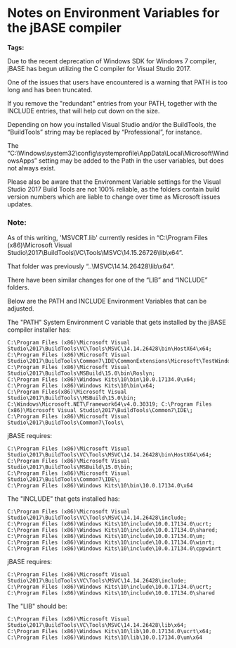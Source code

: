 # Notes on Environment Variables for the jBASE compiler

<PageHeader />

**Tags:**
<badge text='path' vertical='middle' />
<badge text='windows' vertical='middle' />
<badge text='compiler' vertical='middle' />
<badge text='environment variables' vertical='middle' />



Due to the recent deprecation of Windows SDK for Windows 7 compiler, jBASE has begun utilizing the C compiler for Visual Studio 2017.

One of the issues that users have encountered is a warning that PATH is too long and has been truncated.

If you remove the "redundant" entries from your PATH, together with the INCLUDE entries, that will help cut down on the size.

Depending on how you installed Visual Studio and/or the BuildTools, the “BuildTools” string may be replaced by “Professional”, for instance.

The “C:\Windows\system32\config\systemprofile\AppData\Local\Microsoft\WindowsApps” setting may be added to the Path in the user variables, but does not always exist.

Please also be aware that the Environment Variable settings for the Visual Studio 2017 Build Tools are not 100% reliable, as the folders contain build version numbers which are liable to change over time as Microsoft issues updates.



### Note:

As of this writing, 'MSVCRT.lib' currently resides in “C:\Program Files (x86)\Microsoft Visual Studio\2017\BuildTools\VC\Tools\MSVC\14.15.26726\lib\x64”.

That folder was previously “..\MSVC\14.14.26428\lib\x64”.



There have been similar changes for one of the “LIB” and “INCLUDE” folders.



Below are the PATH and INCLUDE Environment Variables that can be adjusted.

The "PATH" System Environment C variable that gets installed by the jBASE compiler installer has:

```
C:\Program Files (x86)\Microsoft Visual Studio\2017\BuildTools\VC\Tools\MSVC\14.14.26428\bin\HostX64\x64; 
C:\Program Files (x86)\Microsoft Visual Studio\2017\BuildTools\Common7\IDE\CommonExtensions\Microsoft\TestWindow; 
C:\Program Files (x86)\Microsoft Visual Studio\2017\BuildTools\MSBuild\15.0\bin\Roslyn; 
C:\Program Files (x86)\Windows Kits\10\bin\10.0.17134.0\x64; 
C:\Program Files (x86)\Windows Kits\10\bin\x64;
C:\Program Files(x86)\Microsoft Visual Studio\2017\BuildTools\\MSBuild\15.0\bin; 
C:\Windows\Microsoft.NET\Framework64\v4.0.30319; C:\Program Files (x86)\Microsoft Visual Studio\2017\BuildTools\Common7\IDE\;
C:\Program Files (x86)\Microsoft Visual Studio\2017\BuildTools\Common7\Tools\ 
```

jBASE requires:

```
C:\Program Files (x86)\Microsoft Visual Studio\2017\BuildTools\VC\Tools\MSVC\14.14.26428\bin\HostX64\x64; 
C:\Program Files (x86)\Microsoft Visual Studio\2017\BuildTools\MSBuild\15.0\bin; 
C:\Program Files (x86)\Microsoft Visual Studio\2017\BuildTools\Common7\IDE\;
C:\Program Files (x86)\Windows Kits\10\bin\10.0.17134.0\x64
```

The "INCLUDE" that gets installed has:

```
C:\Program Files (x86)\Microsoft Visual Studio\2017\BuildTools\VC\Tools\MSVC\14.14.26428\include; 
C:\Program Files (x86)\Windows Kits\10\include\10.0.17134.0\ucrt; 
C:\Program Files (x86)\Windows Kits\10\include\10.0.17134.0\shared; 
C:\Program Files (x86)\Windows Kits\10\include\10.0.17134.0\um; 
C:\Program Files (x86)\Windows Kits\10\include\10.0.17134.0\winrt; 
C:\Program Files (x86)\Windows Kits\10\include\10.0.17134.0\cppwinrt 
```



jBASE requires:

```
C:\Program Files (x86)\Microsoft Visual Studio\2017\BuildTools\VC\Tools\MSVC\14.14.26428\include; 
C:\Program Files (x86)\Windows Kits\10\include\10.0.17134.0\ucrt; 
C:\Program Files (x86)\Windows Kits\10\include\10.0.17134.0\shared 
```

The "LIB" should be:

```
C:\Program Files (x86)\Microsoft Visual Studio\2017\BuildTools\VC\Tools\MSVC\14.14.26428\lib\x64; 
C:\Program Files (x86)\Windows Kits\10\lib\10.0.17134.0\ucrt\x64; 
C:\Program Files (x86)\Windows Kits\10\lib\10.0.17134.0\um\x64 
```




